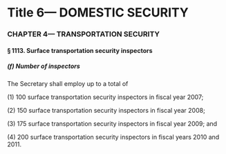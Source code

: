 
# Title 6— DOMESTIC SECURITY
### CHAPTER 4— TRANSPORTATION SECURITY
#### § 1113. Surface transportation security inspectors
##### (f) Number of inspectors

The Secretary shall employ up to a total of

(1) 100 surface transportation security inspectors in fiscal year 2007;

(2) 150 surface transportation security inspectors in fiscal year 2008;

(3) 175 surface transportation security inspectors in fiscal year 2009; and

(4) 200 surface transportation security inspectors in fiscal years 2010 and 2011.
